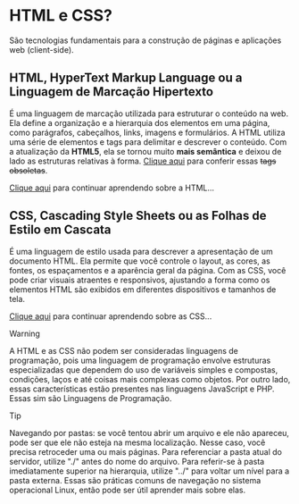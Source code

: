 # HTML e CSS?
São tecnologias fundamentais para a construção de páginas e aplicações web (client-side).

## HTML, HyperText Markup Language ou a Linguagem de Marcação Hipertexto
É uma linguagem de marcação utilizada para estruturar o conteúdo na web. Ela define a organização e a hierarquia dos elementos em uma página, como parágrafos, cabeçalhos, links, imagens e formulários. A HTML utiliza uma série de elementos e tags para delimitar e descrever o conteúdo. Com a atualização da **HTML5**, ela se tornou muito **mais semântica** e deixou de lado as estruturas relativas à forma. [Clique aqui](https://www.w3.org/TR/2014/REC-html5-20141028/obsolete.html) para conferir essas ~~tags obsoletas~~.

[Clique aqui](https://github.com/ReisLeonardo/html-css-js/blob/main/html.md) para continuar aprendendo sobre a HTML...

## CSS, Cascading Style Sheets ou as Folhas de Estilo em Cascata
É uma linguagem de estilo usada para descrever a apresentação de um documento HTML. Ela permite que você controle o layout, as cores, as fontes, os espaçamentos e a aparência geral da página. Com as CSS, você pode criar visuais atraentes e responsivos, ajustando a forma como os elementos HTML são exibidos em diferentes dispositivos e tamanhos de tela.

[Clique aqui](https://github.com/ReisLeonardo/html-css-js/blob/main/css.md) para continuar aprendendo sobre as CSS...

>[!WARNING]
> A HTML e as CSS não podem ser consideradas linguagens de programação, pois uma linguagem de programação envolve estruturas especializadas que dependem do uso de variáveis simples e compostas, condições, laços e até coisas mais complexas como objetos. Por outro lado, essas características estão presentes nas linguagens JavaScript e PHP. Essas sim são Linguagens de Programação.

>[!TIP]
> Navegando por pastas: se você tentou abrir um arquivo e ele não apareceu, pode ser que ele não esteja na mesma localização. Nesse caso, você precisa retroceder uma ou mais páginas. Para referenciar a pasta atual do servidor, utilize "./" antes do nome do arquivo. Para referir-se à pasta imediatamente superior na hierarquia, utilize "../" para voltar um nível para a pasta externa. Essas são práticas comuns de navegação no sistema operacional Linux, então pode ser útil aprender mais sobre elas.
